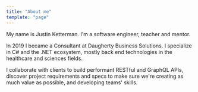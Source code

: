 ```yaml
---
title: "About me"
template: "page"
---
```


My name is Justin Ketterman. I'm a software engineer, teacher and mentor.  

In 2019 I became a Consultant at Daugherty Business Solutions. I specialize in C# and the .NET ecosystem, mostly back end technologies in the healthcare and sciences fields. 

I collaborate with clients to build performant RESTful and GraphQL APIs, discover project requirements and specs to make sure we're creating as much value as possible, and developing teams' skills.
